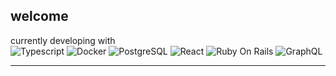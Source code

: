welcome
---
currently developing with <br>
![Typescript](https://img.shields.io/badge/-Typescript-3178C6?style=flat-square&logo=typescript&logoColor=white)
![Docker](https://img.shields.io/badge/-Docker-2496ED?style=flat-square&logo=docker&logoColor=white)
![PostgreSQL](https://img.shields.io/badge/-PostgreSQL-336791?style=flat-square&logo=postgresql&logoColor=white)
![React](https://img.shields.io/badge/-React-61DAFB?style=flat-square&logo=react&logoColor=white)
![Ruby On Rails](https://img.shields.io/badge/-Ruby_On_Rails-CC0000?style=flat-square&logo=ruby-on-rails&logoColor=white)
![GraphQL](https://img.shields.io/badge/-GraphQL-E10098?style=flat-square&logo=graphql&logoColor=white)

---
<!--
![Quote](https://quotes-github-readme.vercel.app/api?type=vertical)

**scanf13ld/scanf13ld** is a ✨ _special_ ✨ repository because its `README.md` (this file) appears on your GitHub profile.

Here are some ideas to get you started:

- 🔭 I’m currently working on ...
- 🌱 I’m currently learning ...
- 👯 I’m looking to collaborate on ...
- 🤔 I’m looking for help with ...
- 💬 Ask me about ...
- 📫 How to reach me: ...
- 😄 Pronouns: ...
- ⚡ Fun fact: ...
-->
